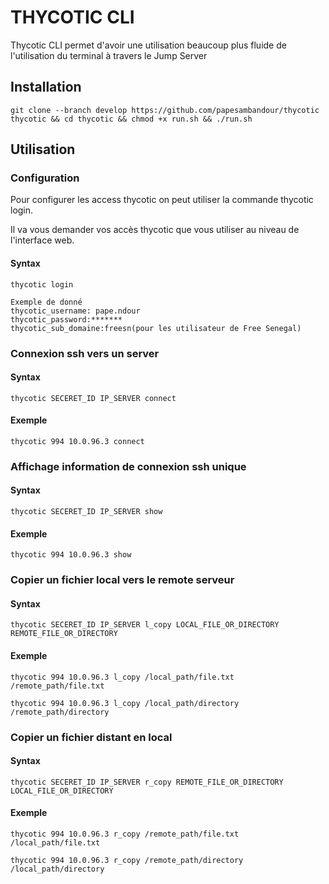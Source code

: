 # THYCOTIC CLI 

Thycotic CLI permet d'avoir une utilisation beaucoup plus fluide de l'utilisation du terminal à travers le Jump Server

## Installation

``` 
git clone --branch develop https://github.com/papesambandour/thycotic thycotic && cd thycotic && chmod +x run.sh && ./run.sh
```

## Utilisation

### Configuration

Pour configurer les access thycotic on peut utiliser la commande thycotic login.

Il va vous demander vos accès thycotic que vous utiliser au niveau de l'interface web.

#### Syntax
```
thycotic login

Exemple de donné
thycotic_username: pape.ndour
thycotic_password:*******
thycotic_sub_domaine:freesn(pour les utilisateur de Free Senegal)
```

### Connexion ssh vers un server

#### Syntax
```
thycotic SECERET_ID IP_SERVER connect
```
#### Exemple
```
thycotic 994 10.0.96.3 connect
```

### Affichage information de connexion ssh unique

#### Syntax
```
thycotic SECERET_ID IP_SERVER show
```
#### Exemple
```
thycotic 994 10.0.96.3 show
```

### Copier un fichier local vers le remote serveur

#### Syntax
```
thycotic SECERET_ID IP_SERVER l_copy LOCAL_FILE_OR_DIRECTORY REMOTE_FILE_OR_DIRECTORY
```
#### Exemple
```
thycotic 994 10.0.96.3 l_copy /local_path/file.txt /remote_path/file.txt

thycotic 994 10.0.96.3 l_copy /local_path/directory /remote_path/directory
```


### Copier un fichier distant en local

#### Syntax
```
thycotic SECERET_ID IP_SERVER r_copy REMOTE_FILE_OR_DIRECTORY LOCAL_FILE_OR_DIRECTORY 
```
#### Exemple
```
thycotic 994 10.0.96.3 r_copy /remote_path/file.txt /local_path/file.txt 

thycotic 994 10.0.96.3 r_copy /remote_path/directory /local_path/directory 
```
